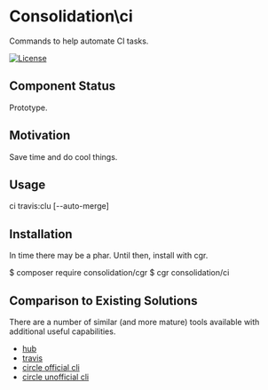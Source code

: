 # Consolidation\ci

Commands to help automate CI tasks.

[![License](https://poser.pugx.org/consolidation/ci/license)](https://packagist.org/packages/consolidation/ci)

## Component Status

Prototype.

## Motivation

Save time and do cool things.

## Usage

ci travis:clu [--auto-merge]

## Installation

In time there may be a phar.  Until then, install with cgr.

$ composer require consolidation/cgr
$ cgr consolidation/ci

## Comparison to Existing Solutions

There are a number of similar (and more mature) tools available with additional useful capabilities.

- [hub](https://github.com/github/hub)
- [travis](https://github.com/travis-ci/travis.rb#env)
- [circle official cli](https://circleci.com/docs/2.0/local-jobs/#circleci-command-line-interface-cli-overview)
- [circle unofficial cli](https://github.com/circle-cli/circle-cli)

